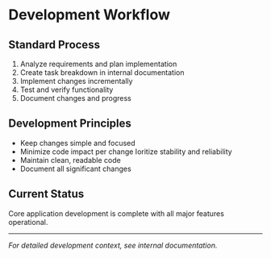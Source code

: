 # Development Workflow

## Standard Process
1. Analyze requirements and plan implementation
2. Create task breakdown in internal documentation
3. Implement changes incrementally
4. Test and verify functionality
5. Document changes and progress

## Development Principles
- Keep changes simple and focused
- Minimize code impact per change
Ioritize stability and reliability
- Maintain clean, readable code
- Document all significant changes

## Current Status
Core application development is complete with all major features operational.

---
*For detailed development context, see internal documentation.*